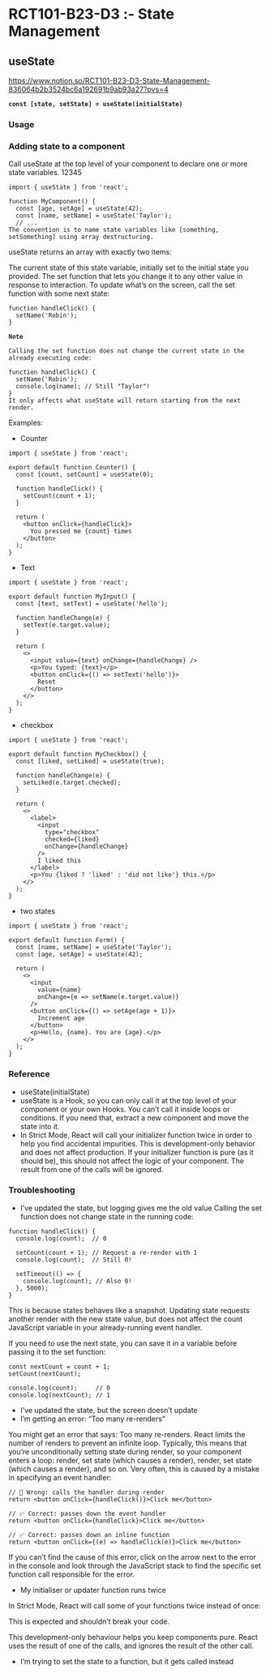 # RCT101-B23-D3 :- State Management
## **useState**
https://www.notion.so/RCT101-B23-D3-State-Management-836064b2b3524bc6a192691b9ab93a27?pvs=4

**`const [state, setState] = useState(initialState)`**

### **Usage**

### **Adding state to a component**

Call useState at the top level of your component to declare one or more state variables.
12345
```
import { useState } from 'react';

function MyComponent() {
  const [age, setAge] = useState(42);
  const [name, setName] = useState('Taylor');
  // ...
The convention is to name state variables like [something, setSomething] using array destructuring.

```

useState returns an array with exactly two items:

The current state of this state variable, initially set to the initial state you provided. The set function that lets you change it to any other value in response to interaction. To update what’s on the screen, call the set function with some next state:

```
function handleClick() {
  setName('Robin');
}

```

**`Note`**

```
Calling the set function does not change the current state in the already executing code:

function handleClick() {
  setName('Robin');
  console.log(name); // Still "Taylor"!
}
It only affects what useState will return starting from the next render.

```

Examples:

- Counter

```
import { useState } from 'react';

export default function Counter() {
  const [count, setCount] = useState(0);

  function handleClick() {
    setCount(count + 1);
  }

  return (
    <button onClick={handleClick}>
      You pressed me {count} times
    </button>
  );
}

```

- Text

```
import { useState } from 'react';

export default function MyInput() {
  const [text, setText] = useState('hello');

  function handleChange(e) {
    setText(e.target.value);
  }

  return (
    <>
      <input value={text} onChange={handleChange} />
      <p>You typed: {text}</p>
      <button onClick={() => setText('hello')}>
        Reset
      </button>
    </>
  );
}

```

- checkbox

```
import { useState } from 'react';

export default function MyCheckbox() {
  const [liked, setLiked] = useState(true);

  function handleChange(e) {
    setLiked(e.target.checked);
  }

  return (
    <>
      <label>
        <input
          type="checkbox"
          checked={liked}
          onChange={handleChange}
        />
        I liked this
      </label>
      <p>You {liked ? 'liked' : 'did not like'} this.</p>
    </>
  );
}

```

- two states

```
import { useState } from 'react';

export default function Form() {
  const [name, setName] = useState('Taylor');
  const [age, setAge] = useState(42);

  return (
    <>
      <input
        value={name}
        onChange={e => setName(e.target.value)}
      />
      <button onClick={() => setAge(age + 1)}>
        Increment age
      </button>
      <p>Hello, {name}. You are {age}.</p>
    </>
  );
}

```

### **Reference**

- useState(initialState)
- useState is a Hook, so you can only call it at the top level of your component or your own Hooks. You can’t call it inside loops or conditions. If you need that, extract a new component and move the state into it.
- In Strict Mode, React will call your initializer function twice in order to help you find accidental impurities. This is development-only behavior and does not affect production. If your initializer function is pure (as it should be), this should not affect the logic of your component. The result from one of the calls will be ignored.

### **Troubleshooting**

- I’ve updated the state, but logging gives me the old value Calling the set function does not change state in the running code:

```
function handleClick() {
  console.log(count);  // 0

  setCount(count + 1); // Request a re-render with 1
  console.log(count);  // Still 0!

  setTimeout(() => {
    console.log(count); // Also 0!
  }, 5000);
}

```

This is because states behaves like a snapshot. Updating state requests another render with the new state value, but does not affect the count JavaScript variable in your already-running event handler.

If you need to use the next state, you can save it in a variable before passing it to the set function:

```
const nextCount = count + 1;
setCount(nextCount);

console.log(count);     // 0
console.log(nextCount); // 1

```

- I’ve updated the state, but the screen doesn’t update
- I’m getting an error: “Too many re-renders”

You might get an error that says: Too many re-renders. React limits the number of renders to prevent an infinite loop. Typically, this means that you’re unconditionally setting state during render, so your component enters a loop: render, set state (which causes a render), render, set state (which causes a render), and so on. Very often, this is caused by a mistake in specifying an event handler:

```
// 🚩 Wrong: calls the handler during render
return <button onClick={handleClick()}>Click me</button>

// ✅ Correct: passes down the event handler
return <button onClick={handleClick}>Click me</button>

// ✅ Correct: passes down an inline function
return <button onClick={(e) => handleClick(e)}>Click me</button>

```

If you can’t find the cause of this error, click on the arrow next to the error in the console and look through the JavaScript stack to find the specific set function call responsible for the error.

- My initialiser or updater function runs twice

In Strict Mode, React will call some of your functions twice instead of once:

This is expected and shouldn’t break your code.

This development-only behaviour helps you keep components pure. React uses the result of one of the calls, and ignores the result of the other call.

- I’m trying to set the state to a function, but it gets called instead